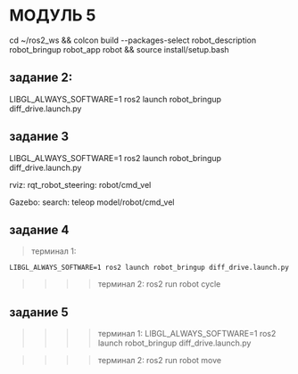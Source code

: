 # МОДУЛЬ 5

cd ~/ros2_ws && colcon build --packages-select robot_description robot_bringup robot_app robot && source install/setup.bash

## задание 2:
LIBGL_ALWAYS_SOFTWARE=1 ros2 launch robot_bringup diff_drive.launch.py

## задание 3
LIBGL_ALWAYS_SOFTWARE=1 ros2 launch robot_bringup diff_drive.launch.py

rviz:
    rqt_robot_steering: robot/cmd_vel

Gazebo:
    search: teleop
    model/robot/cmd_vel

## задание 4
>терминал 1:
```
LIBGL_ALWAYS_SOFTWARE=1 ros2 launch robot_bringup diff_drive.launch.py
```
>>>>терминал 2:
ros2 run robot cycle

## задание 5
>>>>терминал 1:
LIBGL_ALWAYS_SOFTWARE=1 ros2 launch robot_bringup diff_drive.launch.py

>>>>терминал 2:
ros2 run robot move
